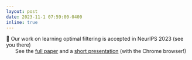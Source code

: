 ```yaml
---
layout: post
date: 2023-11-1 07:59:00-0400
inline: true
---
```



📝 Our work on learning optimal filtering is accepted in NeurIPS 2023 (see you there)
<br>
&emsp;&ensp; See the <a href='https://arxiv.org/abs/2305.17836'>full paper</a> and a <a href='https://recorder-v3.slideslive.com/?share=86484&s=bf347212-a370-4e44-8b58-f3c68848b64e'>short presentation</a> (with the Chrome browser!)
